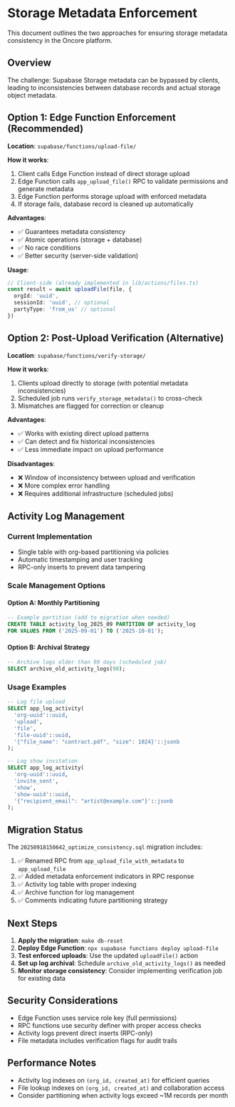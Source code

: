 # Storage Metadata Enforcement

This document outlines the two approaches for ensuring storage metadata consistency in the Oncore platform.

## Overview

The challenge: Supabase Storage metadata can be bypassed by clients, leading to inconsistencies between database records and actual storage object metadata.

## Option 1: Edge Function Enforcement (Recommended)

**Location**: `supabase/functions/upload-file/`

**How it works**:
1. Client calls Edge Function instead of direct storage upload
2. Edge Function calls `app_upload_file()` RPC to validate permissions and generate metadata
3. Edge Function performs storage upload with enforced metadata
4. If storage fails, database record is cleaned up automatically

**Advantages**:
- ✅ Guarantees metadata consistency
- ✅ Atomic operations (storage + database)
- ✅ No race conditions
- ✅ Better security (server-side validation)

**Usage**:
```typescript
// Client-side (already implemented in lib/actions/files.ts)
const result = await uploadFile(file, {
  orgId: 'uuid',
  sessionId: 'uuid', // optional
  partyType: 'from_us' // optional
})
```

## Option 2: Post-Upload Verification (Alternative)

**Location**: `supabase/functions/verify-storage/`

**How it works**:
1. Clients upload directly to storage (with potential metadata inconsistencies)
2. Scheduled job runs `verify_storage_metadata()` to cross-check
3. Mismatches are flagged for correction or cleanup

**Advantages**:
- ✅ Works with existing direct upload patterns
- ✅ Can detect and fix historical inconsistencies
- ✅ Less immediate impact on upload performance

**Disadvantages**:
- ❌ Window of inconsistency between upload and verification
- ❌ More complex error handling
- ❌ Requires additional infrastructure (scheduled jobs)

## Activity Log Management

### Current Implementation
- Single table with org-based partitioning via policies
- Automatic timestamping and user tracking
- RPC-only inserts to prevent data tampering

### Scale Management Options

#### Option A: Monthly Partitioning
```sql
-- Example partition (add to migration when needed)
CREATE TABLE activity_log_2025_09 PARTITION OF activity_log
FOR VALUES FROM ('2025-09-01') TO ('2025-10-01');
```

#### Option B: Archival Strategy
```sql
-- Archive logs older than 90 days (scheduled job)
SELECT archive_old_activity_logs(90);
```

### Usage Examples

```sql
-- Log file upload
SELECT app_log_activity(
  'org-uuid'::uuid,
  'upload',
  'file',
  'file-uuid'::uuid,
  '{"file_name": "contract.pdf", "size": 1024}'::jsonb
);

-- Log show invitation
SELECT app_log_activity(
  'org-uuid'::uuid,
  'invite_sent',
  'show',
  'show-uuid'::uuid,
  '{"recipient_email": "artist@example.com"}'::jsonb
);
```

## Migration Status

The `20250918150642_optimize_consistency.sql` migration includes:

1. ✅ Renamed RPC from `app_upload_file_with_metadata` to `app_upload_file`
2. ✅ Added metadata enforcement indicators in RPC response
3. ✅ Activity log table with proper indexing
4. ✅ Archive function for log management
5. ✅ Comments indicating future partitioning strategy

## Next Steps

1. **Apply the migration**: `make db-reset`
2. **Deploy Edge Function**: `npx supabase functions deploy upload-file`
3. **Test enforced uploads**: Use the updated `uploadFile()` action
4. **Set up log archival**: Schedule `archive_old_activity_logs()` as needed
5. **Monitor storage consistency**: Consider implementing verification job for existing data

## Security Considerations

- Edge Function uses service role key (full permissions)
- RPC functions use security definer with proper access checks
- Activity logs prevent direct inserts (RPC-only)
- File metadata includes verification flags for audit trails

## Performance Notes

- Activity log indexes on `(org_id, created_at)` for efficient queries
- File lookup indexes on `(org_id, created_at)` and collaboration access
- Consider partitioning when activity logs exceed ~1M records per month